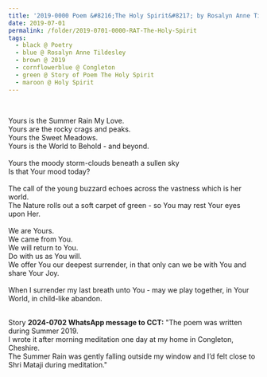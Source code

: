 ```yaml
---
title: '2019-0000 Poem &#8216;The Holy Spirit&#8217; by Rosalyn Anne Tildesley, Congleton'
date: 2019-07-01
permalink: /folder/2019-0701-0000-RAT-The-Holy-Spirit
tags:
  - black @ Poetry
  - blue @ Rosalyn Anne Tildesley
  - brown @ 2019
  - cornflowerblue @ Congleton
  - green @ Story of Poem The Holy Spirit
  - maroon @ Holy Spirit
---
```


<br>

<p>
Yours is the Summer Rain My Love.<br>
Yours are the rocky crags and peaks.<br>
Yours the Sweet Meadows.<br>
Yours is the World to Behold - and beyond.<br>
<br>
Yours the moody storm-clouds beneath a sullen sky<br>
Is that Your mood today?<br>
<br>
The call of the young buzzard echoes across the vastness which is her world.<br>
The Nature rolls out a soft carpet of green - so You may rest Your eyes upon Her.<br>
<br>
We are Yours.<br>
We came from You.<br>
We will return to You.<br>
Do with us as You will.<br>
We offer You our deepest surrender, in that only can we be with You and share Your Joy.<br>
<br>
When I surrender my last breath unto You - may we play together, in Your World, in child-like abandon.<br>
</p>

<br>

<wave-list>
<list-title color="DarkSeaGreen" width="25">Story</list-title>
  <list-item color="BlanchedAlmond"  width="280"><b>2024-0702 WhatsApp message to CCT:</b> "The poem was written during Summer 2019.<br>
I wrote it after morning meditation one day at my home in Congleton, Cheshire.<br>
The Summer Rain was gently falling outside my window and I’d felt close to Shri Mataji during meditation."</list-item>
</wave-list>